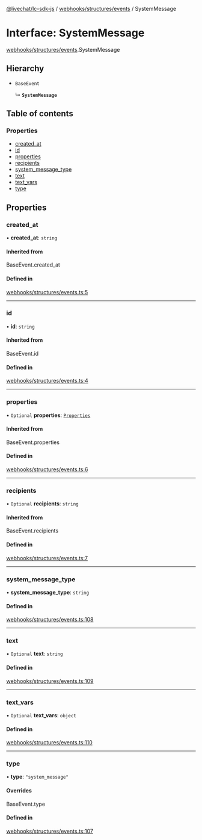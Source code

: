 [@livechat/lc-sdk-js](../README.md) / [webhooks/structures/events](../modules/webhooks_structures_events.md) / SystemMessage

# Interface: SystemMessage

[webhooks/structures/events](../modules/webhooks_structures_events.md).SystemMessage

## Hierarchy

- `BaseEvent`

  ↳ **`SystemMessage`**

## Table of contents

### Properties

- [created\_at](webhooks_structures_events.SystemMessage.md#created_at)
- [id](webhooks_structures_events.SystemMessage.md#id)
- [properties](webhooks_structures_events.SystemMessage.md#properties)
- [recipients](webhooks_structures_events.SystemMessage.md#recipients)
- [system\_message\_type](webhooks_structures_events.SystemMessage.md#system_message_type)
- [text](webhooks_structures_events.SystemMessage.md#text)
- [text\_vars](webhooks_structures_events.SystemMessage.md#text_vars)
- [type](webhooks_structures_events.SystemMessage.md#type)

## Properties

### created\_at

• **created\_at**: `string`

#### Inherited from

BaseEvent.created\_at

#### Defined in

[webhooks/structures/events.ts:5](https://github.com/livechat/lc-sdk-js/blob/5f5afdd/src/webhooks/structures/events.ts#L5)

___

### id

• **id**: `string`

#### Inherited from

BaseEvent.id

#### Defined in

[webhooks/structures/events.ts:4](https://github.com/livechat/lc-sdk-js/blob/5f5afdd/src/webhooks/structures/events.ts#L4)

___

### properties

• `Optional` **properties**: [`Properties`](webhooks_structures_structures.Properties.md)

#### Inherited from

BaseEvent.properties

#### Defined in

[webhooks/structures/events.ts:6](https://github.com/livechat/lc-sdk-js/blob/5f5afdd/src/webhooks/structures/events.ts#L6)

___

### recipients

• `Optional` **recipients**: `string`

#### Inherited from

BaseEvent.recipients

#### Defined in

[webhooks/structures/events.ts:7](https://github.com/livechat/lc-sdk-js/blob/5f5afdd/src/webhooks/structures/events.ts#L7)

___

### system\_message\_type

• **system\_message\_type**: `string`

#### Defined in

[webhooks/structures/events.ts:108](https://github.com/livechat/lc-sdk-js/blob/5f5afdd/src/webhooks/structures/events.ts#L108)

___

### text

• `Optional` **text**: `string`

#### Defined in

[webhooks/structures/events.ts:109](https://github.com/livechat/lc-sdk-js/blob/5f5afdd/src/webhooks/structures/events.ts#L109)

___

### text\_vars

• `Optional` **text\_vars**: `object`

#### Defined in

[webhooks/structures/events.ts:110](https://github.com/livechat/lc-sdk-js/blob/5f5afdd/src/webhooks/structures/events.ts#L110)

___

### type

• **type**: ``"system_message"``

#### Overrides

BaseEvent.type

#### Defined in

[webhooks/structures/events.ts:107](https://github.com/livechat/lc-sdk-js/blob/5f5afdd/src/webhooks/structures/events.ts#L107)
